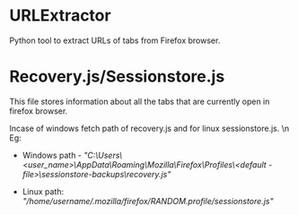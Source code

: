 # URLExtractor
Python tool to extract URLs of tabs from Firefox browser.

# Recovery.js/Sessionstore.js
This file stores information about all the tabs that are currently open in firefox browser.

Incase of windows fetch path of recovery.js and for linux sessionstore.js.
\n Eg: 
* Windows path  - *"C:\Users\\<user_name>\AppData\Roaming\Mozilla\Firefox\Profiles\\<default - file>\sessionstore-backups\recovery.js"*

* Linux path: *"/home/username/.mozilla/firefox/RANDOM.profile/sessionstore.js"*



